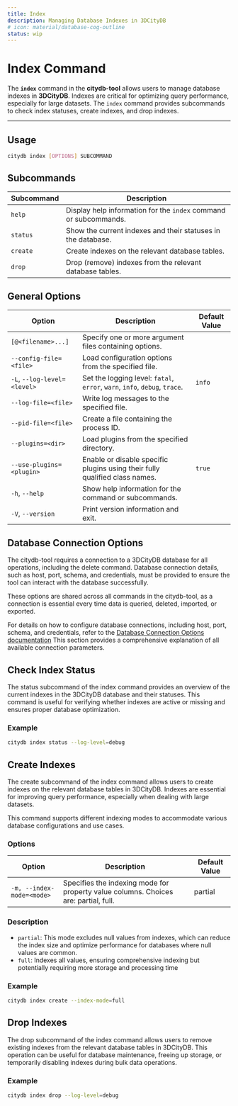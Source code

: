 ```yaml
---
title: Index
description: Managing Database Indexes in 3DCityDB
# icon: material/database-cog-outline
status: wip
---
```


# Index Command

The **`index`** command in the **citydb-tool** allows users to manage database indexes in **3DCityDB**.
Indexes are critical for optimizing query performance, especially for large datasets.
The `index` command provides subcommands to check index statuses, create indexes, and drop indexes.

---

## Usage

```bash
citydb index [OPTIONS] SUBCOMMAND
```

## Subcommands

| Subcommand       | Description                                                       |
|-------------------|-------------------------------------------------------------------|
| `help`           | Display help information for the `index` command or subcommands.  |
| `status`         | Show the current indexes and their statuses in the database.      |
| `create`         | Create indexes on the relevant database tables.                   |
| `drop`           | Drop (remove) indexes from the relevant database tables.          |

## General Options

| Option                               | Description                                                                 | Default Value |
|--------------------------------------|-----------------------------------------------------------------------------|---------------|
| `[@<filename>...]`                   | Specify one or more argument files containing options.                      |               |
| `--config-file=<file>`               | Load configuration options from the specified file.                         |               |
| `-L`, `--log-level=<level>`          | Set the logging level: `fatal`, `error`, `warn`, `info`, `debug`, `trace`.   | `info`        |
| `--log-file=<file>`                  | Write log messages to the specified file.                                   |               |
| `--pid-file=<file>`                  | Create a file containing the process ID.                                    |               |
| `--plugins=<dir>`                    | Load plugins from the specified directory.                                  |               |
| `--use-plugins=<plugin>`             | Enable or disable specific plugins using their fully qualified class names. | `true`        |
| `-h`, `--help`                       | Show help information for the command or subcommands.                       |               |
| `-V`, `--version`                    | Print version information and exit.                                         |               |

## Database Connection Options

The citydb-tool requires a connection to a 3DCityDB database for all operations, including the delete command.
Database connection details, such as host, port, schema, and credentials, must be provided to ensure the
tool can interact with the database successfully.

These options are shared across all commands in the citydb-tool, as a connection is essential every time data
is queried, deleted, imported, or exported.

For details on how to configure database connections, including host, port, schema, and credentials,
refer to the [Database Connection Options documentation](db-connection.md) This section provides a comprehensive explanation of
all available connection parameters.

## Check Index Status

The status subcommand of the index command provides an overview of the current indexes in the 3DCityDB
database and their statuses. This command is useful for verifying whether indexes are active or missing and
ensures proper database optimization.

### Example

```bash
citydb index status --log-level=debug
```

## Create Indexes

The create subcommand of the index command allows users to create indexes on the relevant database tables in 3DCityDB.
Indexes are essential for improving query performance, especially when dealing with large datasets.

This command supports different indexing modes to accommodate various database configurations and use cases.

### Options

| Option                               | Description                                                                 | Default Value |
|--------------------------------------|-----------------------------------------------------------------------------|---------------|
| `-m, --index-mode=<mode>`            | Specifies the indexing mode for property value columns. Choices are: partial, full.| partial       |

### Description

- `partial`: This mode excludes null values from indexes, which can reduce the index size and optimize performance for databases where null values are common.
- `full`: Indexes all values, ensuring comprehensive indexing but potentially requiring more storage and processing time

### Example

```bash
citydb index create --index-mode=full
```

## Drop Indexes

The drop subcommand of the index command allows users to remove existing indexes from the relevant database tables
in 3DCityDB. This operation can be useful for database maintenance, freeing up storage, or temporarily disabling
indexes during bulk data operations.


### Example

```bash
citydb index drop --log-level=debug
```
